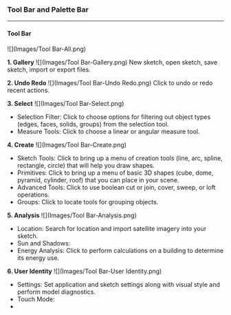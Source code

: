 ### Tool Bar and Palette Bar
---

#### Tool Bar
![](Images/Tool Bar-All.png)

**1. Gallery** 
![](Images/Tool Bar-Gallery.png)
New sketch, open sketch, save sketch, import or export files.

**2. Undo Redo**
![](Images/Tool Bar-Undo Redo.png)
Click to undo or redo recent actions. 

**3. Select**
![](Images/Tool Bar-Select.png)
- Selection Filter: Click to choose options for filtering out object types (edges, faces, solids, groups) from the selection tool. 
- Measure Tools: Click to choose a linear or angular measure tool.

**4. Create** 
![](Images/Tool Bar-Create.png)
- Sketch Tools: Click to bring up a menu of creation tools (line, arc, spline, rectangle, circle) that will help you draw shapes.
- Primitives: Click to bring up a menu of basic 3D shapes (cube, dome, pyramid, cylinder, roof) that you can place in your scene.
- Advanced Tools: Click to use boolean cut or join, cover, sweep, or loft operations.
- Groups: Click to locate tools for grouping objects. 

**5. Analysis**
![](Images/Tool Bar-Analysis.png)
- Location: Search for location and import satellite imagery into your sketch. 
- Sun and Shadows:
- Energy Analysis: Click to perform calculations on a building to determine its energy use.

**6. User Identity**
![](Images/Tool Bar-User Identity.png)
- Settings: Set application and sketch settings along with visual style and perform model diagnostics. 
- Touch Mode:
- 